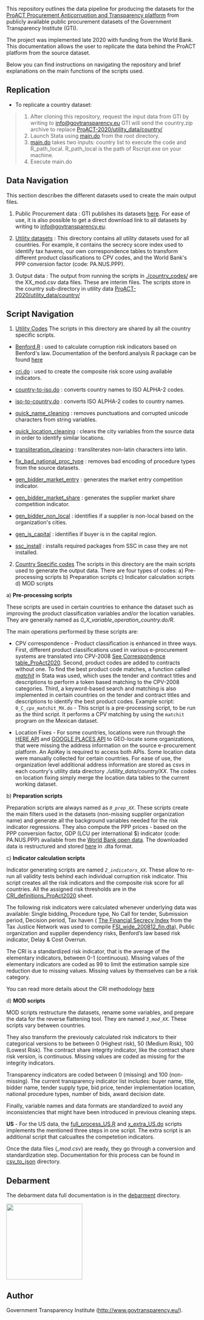 <!-- # ProACT Analytics Portal data pipeline documentation -->

This repository outlines the data pipeline for producing the datasets for the [ProACT Procurement Anticorruption and Transparency platform](https://www.procurementintegrity.org/) from publicly available public procurement datasets of the Government Transparency Institute (GTI).

The project was implemented late 2020 with funding from the World Bank. This documentation allows the user to replicate the data behind the ProACT platform from the source dataset.

Below you can find instructions on navigating the repository and brief
explanations on the main functions of the scripts used.

## Replication
* To replicate a country dataset:
> 1. After cloning this repository, request the input data from GTI by writing to info@govtransparency.eu
GTI will send the country.zip archive to replace [ProACT-2020/utility_data/country/](https://github.com/GovTransparencyInstitue/ProACT-2020/tree/main/utility_data/country)
> 2. Launch Stata using [main.do](https://github.com/GovTransparencyInstitue/ProACT-2020/blob/main/main.do) from the root directory.
> 3. [main.do](https://github.com/GovTransparencyInstitue/ProACT-2020/blob/main/main.do) takes two inputs: country list to execute the code and  R_path_local. R_path_local is the path of Rscript.exe on your  machine.
> 4. Execute main.do

## Data Navigation
This section describes the different datasets used to create the main output files.

1. Public Procurement data :
GTI publishes its datasets [here](http://www.govtransparency.eu/gtis-global-government-contracts-database/).
For ease of use, it is also possible to get a direct download link to all datasets by writing to info@govtransparency.eu.

2. [Utility datasets](https://github.com/GovTransparencyInstitue/ProACT-2020/tree/main/utility_data) :
 This directory contains all utility datasets used for all countries. For example, it contains the secrecy score index used to identify tax havens,
our own correspondence tables to transform different product classifications to CPV codes, and the World Bank's PPP conversion factor (code: PA.NUS.PPP).

3. Output data :
The output from running the scripts in [./country_codes/](https://github.com/GovTransparencyInstitue/ProACT-2020/tree/main/country_codes)
are the XX_mod.csv data files. These are interim files. The scripts store in the country sub-directory in utility data [ProACT-2020/utility_data/country/](https://github.com/GovTransparencyInstitue/ProACT-2020/tree/main/utility_data/country)


## Script Navigation

1. [Utility Codes](https://github.com/GovTransparencyInstitue/ProACT-2020/tree/main/utility_codes)
The scripts in this directory are shared by all the country specific scripts.

* [Benford.R](/utility_codes/benford.R) : used to calculate corruption risk indicators based on Benford's law. Documentation of the benford.analysis R package can be found [here](https://www.rdocumentation.org/packages/benford.analysis/versions/0.1.5)

* [cri.do](/utility_codes/cri.do) : used to create the composite risk score using available indicators.

* [country-to-iso.do](/utility_codes/country-to-iso.do) : converts country names to ISO ALPHA-2 codes.

* [iso-to-country.do](/utility_codes/iso-to-country.do) : converts ISO ALPHA-2 codes to country names.

* [quick_name_cleaning](/utility_codes/quick_name_cleaning.do) : removes punctuations and corrupted unicode characters from string variables.

* [quick_location_cleaning](/utility_codes/quick_location_cleaning.do) : cleans the city variables from the source data in order to identify similar locations.

* [transliteration_cleaning](/utility_codes/transliteration_cleaning.do) : transliterates non-latin characters into latin.

* [fix_bad_national_proc_type](/utility_codes/fix_bad_national_proc_type.do) : removes bad encoding of procedure types from the source datasets.

* [gen_bidder_market_entry](/utility_codes/gen_bidder_market_entry.do) : generates the market entry competition indicator.

* [gen_bidder_market_share](/utility_codes/gen_bidder_market_share.do) : generates the supplier market share competition indicator.

* [gen_bidder_non_local](/utility_codes/gen_bidder_non_local.do) : identifies if a supplier is non-local based on the organization's cities.

* [gen_is_capital](/utility_codes/gen_is_capital.do) : identifies if buyer is in the capital region.

* [ssc_install](/utility_codes/ssc_install.do) : installs required packages from SSC in case they are not installed.

2. [Country Specific codes](https://github.com/GovTransparencyInstitue/ProACT-2020/tree/main/country_codes)
The scripts in this directory are the main scripts used to generate the output data. There are four types of codes: a) Pre-processing scripts b) Preparation scripts c) Indicator calculation scripts d) MOD scripts

a) **Pre-processing scripts**

These scripts are used in certain countries to enhance the dataset such as improving the product classification variables and/or the location variables. They are generally named as *0_X_variable_operation_country.do/R*.

The main operations performed by these scripts are:

* CPV correspondence - Product classification is enhanced in three ways. First, different product classifications used in various e-procurement systems are translated into CPV-2008 [See Correspondence table_ProAct2020](/utility_data/Correspondence_table_ProAct2020.xlsx). Second, product codes are added to contracts without one. To find the best product code matches, a function called *[matchit](https://ideas.repec.org/c/boc/bocode/s457992.html)* in Stata was used, which uses the tender and contract titles and descriptions to perform a token based matching to the CPV-2008 categories. Third, a keyword-based search and matching is also implemented in certain countries on the tender and contract titles and descriptions to identify the best product codes.
Example script: `0_C_cpv_matchit_MX.do` - This script is a pre-processing script, to be run as the
third script. It performs a CPV matching by using the `matchit` program on the Mexican dataset.

* Location Fixes - For some countries, locations were run through the [HERE API](https://places.demo.api.here.com/places/) and  [GOOGLE PLACES API](https://developers.google.com/maps/documentation/places/web-service/overview) to GEO-locate some organizations, that were missing the address information on the source e-procurement platform. An ApiKey is required to access both APIs. Some location data were manually collected for certain countries. For ease of use, the organization level additional address information are stored as csvs in each country's utility data directory *./utility_data/country/XX*. The codes on location fixing simply merge the location data tables to the current working dataset.



b) **Preparation scripts**

Preparation scripts are always named as *`0_prep_XX`*. These scripts create the main filters used in the datasets (non-missing supplier organization name) and
generate all the background variables needed for the risk indicator regressions. They also compute the PPP prices - based on the PPP conversion factor, GDP (LCU per international $) indicator (code: PA.NUS.PPP) available from the [World Bank open data](https://data.worldbank.org/).
The downloaded data is restructured and stored [here](/utility_data/wb_ppp_data.dta) in .dta format.

c) **Indicator calculation scripts**

Indicator generating scripts are named *`2_indicators_XX`*. These allow to re-run all validity tests behind each individual corruption risk indicator.
This script creates all the risk indicators and the composite risk score for all countries. All the assigned risk thresholds are in the [CRI_definitions_ProAct2020](/utility_data/CRI_definitions_ProAct2020.docx) sheet.

The following risk indicators were calculated whenever underlying data was available: Single bidding, Procedure type, No Call for tender, Submission period, Decision period,
Tax haven ( [The Financial Secrecy Index](https://fsi.taxjustice.net/en/) from the Tax Justice Network was used to compile [FSI_wide_200812_fin.dta](/utility_data/FSI_wide_200812_fin.dta)),
Public organization and supplier dependency risks, Benford’s law based risk indicator, Delay & Cost Overrun.

The CRI is a standardized risk indicator, that is the average of the elementary indicators, between 0-1 (continuous). Missing values of the elementary indicators are coded as 99 to limit the estimation sample size reduction due to missing values. Missing values by themselves can be a risk category.

You can read more details about the CRI methodology [here](https://link.springer.com/article/10.1007/s10610-016-9308-z)

d) **MOD scripts**

MOD scripts restructure the datasets, rename some variables, and prepare the data for the reverse flattening tool. They are named *`3_mod_XX`*. These scripts vary between countries.

They also transform the previously calculated risk indicators to their categorical versions to be between 0 (Highest risk), 50 (Medium Risk), 100 (Lowest Risk).
The contract share integrity indicator, like the contract share risk version, is continuous.
Missing values are  coded as missing for the integrity indicators.

Transparency indicators are coded between 0 (missing) and 100 (non-missing). The current transparency indicator list includes: buyer name, title, bidder name, tender supply type, bid price, tender implementation location, national procedure types, number of bids, award decision date.

Finally, variable names and data formats are standardized to avoid any inconsistencies that might have been introduced in previous cleaning steps.

  **US** - For the US data, the [full_process_US.R](./country_codes/US/full_process_US.R) and [x_extra_US.do](./country_codes/US/x_extra_US.do) scripts implements the mentioned three steps in one script. The extra script is an additional script that calcualtes the competetion indicators.

Once the data files (*_mod.csv*) are ready, they go through a conversion and standardization step. Documentation for this process can be found in [csv_to_json](csv_to_json) directory.

## Debarment

The debarment data full documentation is in the [debarment](debarment) directory.

<!-- ![Imgur](https://i.imgur.com/Armr1OH.png) -->


<img src="https://i.imgur.com/Armr1OH.png" width="200" />



## Author
Government Transparency Institute (http://www.govtransparency.eu/).
